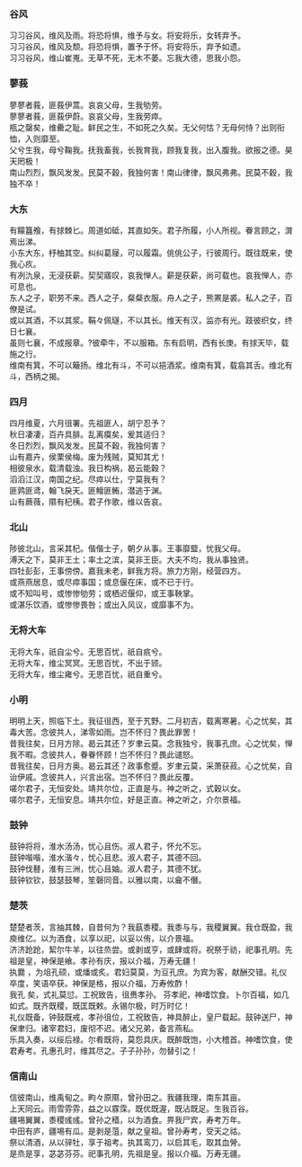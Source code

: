 

### 谷风  

习习谷风，维风及雨。将恐将惧，维予与女。将安将乐，女转弃予。  
习习谷风，维风及颓。将恐将惧，置予于怀。将安将乐，弃予如遗。  
习习谷风，维山崔嵬。无草不死，无木不萎。忘我大德，思我小怨。  


### 蓼莪  

蓼蓼者莪，匪莪伊蒿。哀哀父母，生我劬劳。  
蓼蓼者莪，匪莪伊蔚。哀哀父母，生我劳瘁。  
瓶之罄矣，维罍之耻。鲜民之生，不如死之久矣。无父何怙？无母何恃？出则衔恤，入则靡至。  
父兮生我，母兮鞠我。抚我畜我，长我育我，顾我复我，出入腹我。欲报之德。昊天罔极！  
南山烈烈，飘风发发。民莫不穀，我独何害！南山律律，飘风弗弗。民莫不穀，我独不卒！  


### 大东  

有饛簋飧，有捄棘匕。周道如砥，其直如矢。君子所履，小人所视。眷言顾之，潸焉出涕。  
小东大东，杼柚其空。纠纠葛屦，可以履霜。佻佻公子，行彼周行。既往既来，使我心疚。  
有冽氿泉，无浸获薪。契契寤叹，哀我惮人。薪是获薪，尚可载也。哀我惮人，亦可息也。  
东人之子，职劳不来。西人之子，粲粲衣服。舟人之子，熊罴是裘。私人之子，百僚是试。  
或以其酒，不以其浆。鞙々佩璲，不以其长。维天有汉，监亦有光。跂彼织女，终日七襄。  
虽则七襄，不成报章。?彼牵牛，不以服箱。东有启明，西有长庚。有捄天毕，载施之行。  
维南有箕，不可以簸扬。维北有斗，不可以挹酒浆。维南有箕，载翕其舌。维北有斗，西柄之揭。  


### 四月  

四月维夏，六月徂署。先祖匪人，胡宁忍予？  
秋日凄凄，百卉具腓。乱离瘼矣，爰其适归？  
冬日烈烈，飘风发发。民莫不穀，我独何害？  
山有嘉卉，侯栗侯梅。废为残贼，莫知其尤！  
相彼泉水，载清载浊。我日构祸，曷云能穀？  
滔滔江汉，南国之纪。尽瘁以仕，宁莫我有？  
匪鹑匪鸢，翰飞戾天。匪鳣匪鲔，潜逃于渊。  
山有蕨薇，隰有杞桋。君子作歌，维以告哀。  


### 北山  

陟彼北山，言采其杞。偕偕士子，朝夕从事。王事靡盬，忧我父母。  
溥天之下，莫非王土；率土之滨，莫非王臣。大夫不均，我从事独贤。  
四牡彭彭，王事傍傍。嘉我未老，鲜我方将。旅力方刚，经营四方。  
或燕燕居息，或尽瘁事国；或息偃在床，或不已于行。  
或不知叫号，或惨惨劬劳；或栖迟偃仰，或王事鞅掌。  
或湛乐饮酒，或惨惨畏咎；或出入风议，或靡事不为。  


### 无将大车  

无将大车，祇自尘兮。无思百忧，祇自疧兮。  
无将大车，维尘冥冥。无思百忧，不出于颎。  
无将大车，维尘雍兮。无思百忧，祇自重兮。  


### 小明  

明明上天，照临下土。我征徂西，至于艽野。二月初吉，载离寒暑。心之忧矣，其毒大苦。念彼共人，涕零如雨。岂不怀归？畏此罪罟！  
昔我往矣，日月方除。曷云其还？岁聿云莫。念我独兮，我事孔庶。心之忧矣，惮我不暇。念彼共人，眷眷怀顾！岂不怀归？畏此谴怒。  
昔我往矣，日月方奥。曷云其还？政事愈蹙。岁聿云莫，采萧获菽。心之忧矣，自诒伊戚。念彼共人，兴言出宿。岂不怀归？畏此反覆。  
嗟尔君子，无恒安处。靖共尔位，正直是与。神之听之，式穀以女。  
嗟尔君子，无恒安息。靖共尔位，好是正直。神之听之，介尔景福。  


### 鼓钟  

鼓钟将将，淮水汤汤，忧心且伤。淑人君子，怀允不忘。  
鼓钟喈喈，淮水湝々，忧心且悲。淑人君子，其德不回。  
鼓钟伐鼛，淮有三洲，忧心且妯。淑人君子，其德不犹。  
鼓钟钦钦，鼓瑟鼓琴，笙磬同音。以雅以南，以龠不僭。  


### 楚茨  

楚楚者茨，言抽其棘，自昔何为？我蓺黍稷。我黍与与，我稷翼翼。我仓既盈，我庾维亿。以为酒食，以享以祀，以妥以侑，以介景福。  
济济跄跄，絜尔牛羊，以往烝尝。或剥或亨，或肆或将。祝祭于祊，祀事孔明。先祖是皇，神保是飨。孝孙有庆，报以介福，万寿无疆！  
执爨 ，为俎孔硕，或燔或炙。君妇莫莫，为豆孔庶。为宾为客，献酬交错。礼仪卒度，笑语卒获。神保是格，报以介福，万寿攸酢！  
我孔 矣，式礼莫愆。工祝致告，徂赉孝孙。 芬孝祀，神嗜饮食。卜尔百福，如几如式。既齐既稷，既匡既敕。永锡尔极，时万时亿！  
礼仪既备，钟鼓既戒，孝孙徂位，工祝致告，神具醉止，皇尸载起。鼓钟送尸，神保聿归。诸宰君妇，废彻不迟。诸父兄弟，备言燕私。  
乐具入奏，以绥后禄。尔肴既将，莫怨具庆。既醉既饱，小大稽首。神嗜饮食，使君寿考。孔惠孔时，维其尽之。子子孙孙，勿替引之！  


### 信南山  

信彼南山，维禹甸之。畇々原隰，曾孙田之。我疆我理，南东其亩。  
上天同云。雨雪雰雰，益之以霡霂。既优既渥，既沾既足。生我百谷。  
疆埸翼翼，黍稷彧彧。曾孙之穑，以为酒食。畀我尸宾，寿考万年。  
中田有庐，疆埸有瓜。是剥是菹，献之皇祖。曾孙寿考，受天之祜。  
祭以清酒，从以骍牡，享于祖考。执其鸾刀，以启其毛，取其血膋。  
是烝是享，苾苾芬芬。祀事孔明，先祖是皇。报以介福。万寿无疆。  